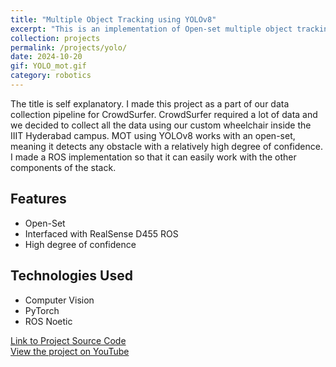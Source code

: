 ```yaml
---
title: "Multiple Object Tracking using YOLOv8"
excerpt: "This is an implementation of Open-set multiple object tracking using YOLOv8"
collection: projects
permalink: /projects/yolo/
date: 2024-10-20
gif: YOLO_mot.gif
category: robotics
---
```


The title is self explanatory. I made this project as a part of our data collection pipeline for CrowdSurfer. CrowdSurfer required a lot of data and we decided to collect all the data using our custom wheelchair inside the IIIT Hyderabad campus. MOT using YOLOv8 works with an open-set, meaning it detects any obstacle with a relatively high degree of confidence. I made a ROS implementation so that it can easily work with the other components of the stack.

## Features

- Open-Set
- Interfaced with RealSense D455 ROS
- High degree of confidence

## Technologies Used

- Computer Vision
- PyTorch
- ROS Noetic

[Link to Project Source Code](https://github.com/MysEcho/RRC-Misc/blob/main/YOLO_RealSense.py)\
[View the project on YouTube](https://www.youtube.com/watch?v=aRSqPu45gjA)